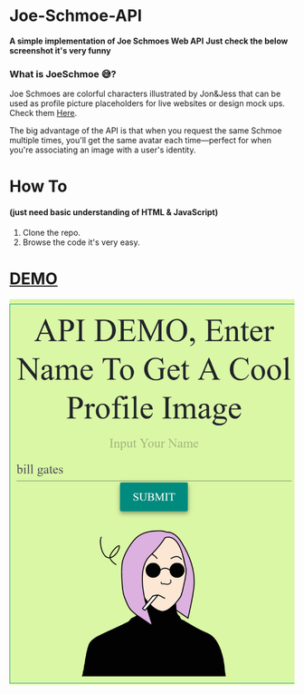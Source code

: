# Joe-Schmoe-API

**A simple implementation of Joe Schmoes Web API**
**Just check the below screenshot it's very funny**

### What is JoeSchmoe 😅?

Joe Schmoes are colorful characters illustrated by Jon&Jess that can be used as profile picture placeholders for live websites or design mock ups.
Check them [Here](https://joeschmoe.io/).

The big advantage of the API is that when you request the same Schmoe multiple times, you'll get the same avatar each time—perfect for when you're associating an image with a user's identity.

# How To
#### (just need basic understanding of HTML & JavaScript)

1. Clone the repo.
2. Browse the code it's very easy.

# [DEMO](https://apidemo.surge.sh)

![screenshot](https://github.com/saxenaudit/Joe-Schmoe-API/raw/master/screenshot/sc.png)
